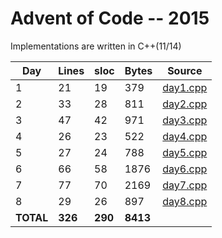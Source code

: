 # Advent of Code -- 2015

Implementations are written in C++(11/14)

Day | Lines | sloc | Bytes | Source
----|-------|------|-------|-------
1 | 21 | 19 | 379 | [day1.cpp](https://github.com/willkill07/adventofcode/blob/master/src/day1.cpp)
2 | 33 | 28 | 811 | [day2.cpp](https://github.com/willkill07/adventofcode/blob/master/src/day2.cpp)
3 | 47 | 42 | 971 | [day3.cpp](https://github.com/willkill07/adventofcode/blob/master/src/day3.cpp)
4 | 26 | 23 | 522 | [day4.cpp](https://github.com/willkill07/adventofcode/blob/master/src/day4.cpp)
5 | 27 | 24 | 788 | [day5.cpp](https://github.com/willkill07/adventofcode/blob/master/src/day5.cpp)
6 | 66 | 58 | 1876 | [day6.cpp](https://github.com/willkill07/adventofcode/blob/master/src/day6.cpp)
7 | 77 | 70 | 2169 | [day7.cpp](https://github.com/willkill07/adventofcode/blob/master/src/day7.cpp)
8 | 29 | 26 | 897 | [day8.cpp](https://github.com/willkill07/adventofcode/blob/master/src/day8.cpp)
**TOTAL** | **326** | **290** | **8413** |
